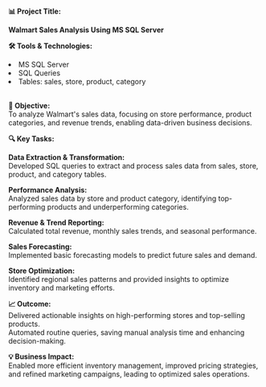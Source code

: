 <b>📊 Project Title: </b><br>

<b>Walmart Sales Analysis Using MS SQL Server</b>

<b>🛠️ Tools & Technologies:</b><br>

<li>MS SQL Server</li>

<li>SQL Queries</li>

<li>Tables: sales, store, product, category</li><br>


<b>🎯 Objective:</b><br>
To analyze Walmart's sales data, focusing on store performance, product categories, and revenue trends, enabling data-driven business decisions.

<b>🔍 Key Tasks:</b>

<b>Data Extraction & Transformation:</b><br>
Developed SQL queries to extract and process sales data from sales, store, product, and category tables.

<b>Performance Analysis:</b><br>
Analyzed sales data by store and product category, identifying top-performing products and underperforming categories.

<b>Revenue & Trend Reporting:</b><br>
Calculated total revenue, monthly sales trends, and seasonal performance.

<b>Sales Forecasting:</b><br>
Implemented basic forecasting models to predict future sales and demand.

<b>Store Optimization:</b><br>
Identified regional sales patterns and provided insights to optimize inventory and marketing efforts.

<b>📈 Outcome:</b><br>
Delivered actionable insights on high-performing stores and top-selling products.<br>
Automated routine queries, saving manual analysis time and enhancing decision-making.

<b>💡 Business Impact:</b><br>
Enabled more efficient inventory management, improved pricing strategies, and refined marketing campaigns, leading to optimized sales operations.
